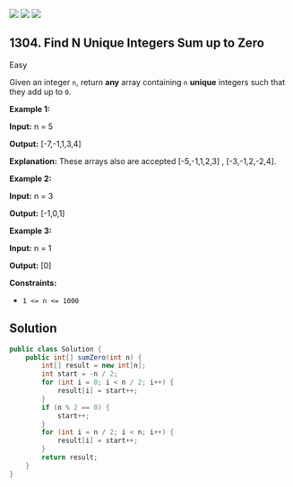 [![](https://img.shields.io/github/stars/javadev/LeetCode-in-Java?label=Stars&style=flat-square)](https://github.com/javadev/LeetCode-in-Java)
[![](https://img.shields.io/github/forks/javadev/LeetCode-in-Java?label=Fork%20me%20on%20GitHub%20&style=flat-square)](https://github.com/javadev/LeetCode-in-Java/fork)
[![](https://img.shields.io/badge/-LeetCode%20in%20Kotlin-blue?style=flat-square)](https://github.com/javadev/LeetCode-in-Kotlin)

## 1304\. Find N Unique Integers Sum up to Zero

Easy

Given an integer `n`, return **any** array containing `n` **unique** integers such that they add up to `0`.

**Example 1:**

**Input:** n = 5

**Output:** [-7,-1,1,3,4]

**Explanation:** These arrays also are accepted [-5,-1,1,2,3] , [-3,-1,2,-2,4].

**Example 2:**

**Input:** n = 3

**Output:** [-1,0,1]

**Example 3:**

**Input:** n = 1

**Output:** [0]

**Constraints:**

*   `1 <= n <= 1000`

## Solution

```java
public class Solution {
    public int[] sumZero(int n) {
        int[] result = new int[n];
        int start = -n / 2;
        for (int i = 0; i < n / 2; i++) {
            result[i] = start++;
        }
        if (n % 2 == 0) {
            start++;
        }
        for (int i = n / 2; i < n; i++) {
            result[i] = start++;
        }
        return result;
    }
}
```